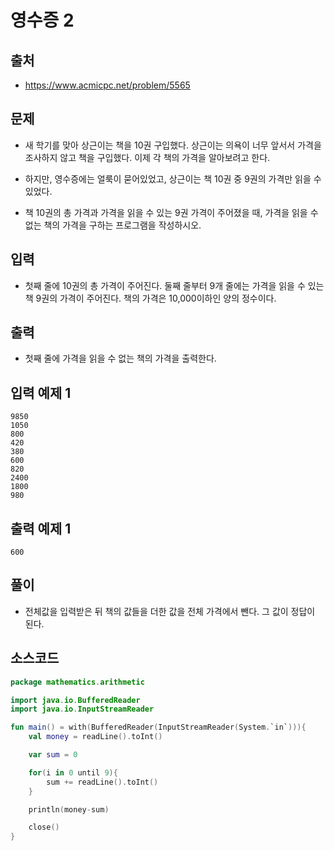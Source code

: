 # 영수증 2

## 출처

* https://www.acmicpc.net/problem/5565

## 문제

* 새 학기를 맞아 상근이는 책을 10권 구입했다. 상근이는 의욕이 너무 앞서서 가격을 조사하지 않고 책을 구입했다. 이제 각 책의 가격을 알아보려고 한다.

* 하지만, 영수증에는 얼룩이 묻어있었고, 상근이는 책 10권 중 9권의 가격만 읽을 수 있었다.

* 책 10권의 총 가격과 가격을 읽을 수 있는 9권 가격이 주어졌을 때, 가격을 읽을 수 없는 책의 가격을 구하는 프로그램을 작성하시오.

## 입력

* 첫째 줄에 10권의 총 가격이 주어진다. 둘째 줄부터 9개 줄에는 가격을 읽을 수 있는 책 9권의 가격이 주어진다. 책의 가격은 10,000이하인 양의 정수이다.

## 출력

* 첫째 줄에 가격을 읽을 수 없는 책의 가격을 출력한다.

## 입력 예제 1

```
9850
1050
800
420
380
600
820
2400
1800
980
```

## 출력 예제 1

```
600
```

## 풀이

* 전체값을 입력받은 뒤 책의 값들을 더한 값을 전체 가격에서 뺀다. 그 값이 정답이 된다.

## 소스코드

```kotlin
package mathematics.arithmetic

import java.io.BufferedReader
import java.io.InputStreamReader

fun main() = with(BufferedReader(InputStreamReader(System.`in`))){
    val money = readLine().toInt()

    var sum = 0

    for(i in 0 until 9){
        sum += readLine().toInt()
    }

    println(money-sum)

    close()
}
```
